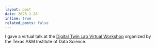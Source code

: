 ```yaml
---
layout: post
date: 2025-1-28
inline: true
related_posts: false
---
```



I gave a virtual talk at the [Digital Twin Lab Virtual Workshop](https://tamids.tamu.edu/event/neuromancer/) organized by the Texas A&M Institute of Data Science.